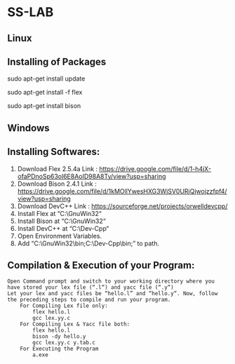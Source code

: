 # SS-LAB


## Linux

Installing of Packages
----------------------
sudo apt-get install update

sudo apt-get install -f flex

sudo apt-get install bison 

## Windows

Installing Softwares:
---------------------
   1. Download Flex 2.5.4a Link : https://drive.google.com/file/d/1-h4jX-ofaPDnoSp63ol6E8AoID98A8Ty/view?usp=sharing
   2. Download Bison 2.4.1 Link : https://drive.google.com/file/d/1kMOllYwesHXG3WjSV0URjQjwojzzfpf4/view?usp=sharing
   3. Download DevC++      Link : https://sourceforge.net/projects/orwelldevcpp/
   4. Install Flex at “C:\GnuWin32“
   5. Install Bison at “C:\GnuWin32“
   6. Install DevC++ at “C:\Dev-Cpp“
   7. Open Environment Variables.
   8. Add “C:\GnuWin32\bin;C:\Dev-Cpp\bin;” to path.

Compilation & Execution of your Program:
---------------------------------------
    Open Command prompt and switch to your working directory where you have stored your lex file (“.l“) and yacc file (“.y“)
    Let your lex and yacc files be “hello.l” and “hello.y“. Now, follow the preceding steps to compile and run your program.
        For Compiling Lex file only:
            flex hello.l
            gcc lex.yy.c
        For Compiling Lex & Yacc file both:
            flex hello.l
            bison -dy hello.y
            gcc lex.yy.c y.tab.c
        For Executing the Program
            a.exe

